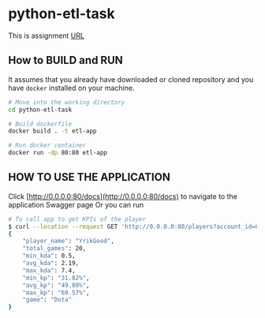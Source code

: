 # python-etl-task

This is assignment 
[URL](https://b2boost.bitbucket.io/assignments/python-etl/#target_frameworks_tools_and_services)

## How to BUILD and RUN
It assumes that you already have downloaded or cloned repository and you have `docker` installed on your machine.

```bash
# Move into the working directory
cd python-etl-task
```
```bash
# Build dockerfile
docker build . -t etl-app
```

```bash
# Run docker container
docker run -dp 80:80 etl-app
```

## HOW TO USE THE APPLICATION

Click [http://0.0.0.0:80/docs](http://0.0.0.0:80/docs) to navigate to the application Swagger page
Or you can run
```bash
# To call app to get KPIs of the player
$ curl --location --request GET 'http://0.0.0.0:80/players?account_id=639740&name=YrikGood'
{
    "player_name": "YrikGood",
    "total_games": 20,
    "min_kda": 0.5,
    "avg_kda": 2.19,
    "max_kda": 7.4,
    "min_kp": "31.82%",
    "avg_kp": "49.89%",
    "max_kp": "69.57%",
    "game": "Dota"
}
```